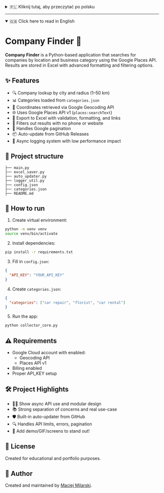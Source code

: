 <details>
<summary>🇵🇱 Kliknij tutaj, aby przeczytać po polsku</summary>

# Szukajka Firm 📍

**Szukajka Firm** to aplikacja w Pythonie umożliwiająca wyszukiwanie firm w oparciu o lokalizację i frazy branżowe przy użyciu Google Places API. Dane są zbierane w czasie rzeczywistym i zapisywane do pliku Excel z dodatkowymi opcjami filtrowania i formatowania.

## ✨ Główne funkcje

- 🔍 Wyszukiwanie firm w zadanym mieście i promieniu (1–50 km)
- 📊 Kategorie fraz wczytywane z pliku `categories.json`
- 📌 Współrzędne miasta pobierane z Google Geocoding API
- 🌐 Dane pobierane z Google Places API v1 (`places:searchText`)
- 🧾 Eksport danych do Excela z obsługą formatowania, walidacji i linków
- 🧐 Automatyczne filtrowanie firm bez strony www i numeru telefonu
- 🔁 Obsługa paginacji Google API
- 📦 System automatycznej aktualizacji aplikacji z GitHub Releases
- 🩵 Asynchroniczne logowanie do pliku (minimalny wpływ na wydajność)

## 🏧 Struktura projektu

```
├── main.py                # Główna aplikacja (uruchamiana przez użytkownika)
├── excel_saver.py         # Zapis do Excela z walidacją i formatowaniem
├── auto_updater.py        # Obsługa automatycznej aktualizacji
├── logger_util.py         # Asynchroniczny logger z osobnym wątkiem
├── config.json            # Plik konfiguracyjny z kluczem API
├── categories.json        # Lista kategorii do wyszukiwania
├── README.md              # Ten plik 😎
```

## 🚀 Jak uruchomić?

1. Utwórz środowisko virtualne:
```bash
python -m venv venv
source venv/bin/activate  # lub venv\Scripts\activate w Windows
```

2. Zainstaluj zależności:
```bash
pip install -r requirements.txt
```

3. Uzupełnij `config.json`:
```json
{
  "API_KEY": "TU_WSTAW_SWÓJ_KLUCZ_API"
}
```

4. Dodaj frazy do `categories.json`:
```json
{
  "categories": ["mechanik samochodowy", "kwiaciarnia", "wynajem aut"]
}
```

5. Uruchom program:
```bash
python collector_core.py
```

## ⚠️ Wymagania

- Konto Google Cloud z aktywnymi API:
  - Geocoding API
  - Places API v1
- Aktywny billing
- Skonfigurowany API_KEY

## 🛠 Cechy projektu

- 👨‍💻 Asynchroniczne API + integracja z Google Cloud
- 📚 Podział na moduły, czyste logowanie, realny use-case
- 🛡 Automatyczne aktualizacje
- 🧐 Obsługa limitów, błędów 429, 502
- 🔗 Można dodać demo (GIF, wideo, screeny Excela)

## 📄 Licencja

Projekt do celów edukacyjnych i portfolio. Nie przeznaczony do użytku komercyjnego.

## 🧠 Autor

Projekt stworzony przez [Maciej Milarski](https://www.linkedin.com/in/mmilarski/).

</details>

---

<details open>
<summary>🇬🇧 Click here to read in English</summary>

# Company Finder 📍

**Company Finder** is a Python-based application that searches for companies by location and business category using the Google Places API. Results are stored in Excel with advanced formatting and filtering options.

## ✨ Features

- 🔍 Company lookup by city and radius (1–50 km)
- 📊 Categories loaded from `categories.json`
- 📌 Coordinates retrieved via Google Geocoding API
- 🌐 Uses Google Places API v1 (`places:searchText`)
- 🧾 Export to Excel with validation, formatting, and links
- 🧐 Filters out results with no phone or website
- 🔁 Handles Google pagination
- 📦 Auto-update from GitHub Releases
- 🩵 Async logging system with low performance impact

## 🏧 Project structure

```
├── main.py
├── excel_saver.py
├── auto_updater.py
├── logger_util.py
├── config.json
├── categories.json
├── README.md
```

## 🚀 How to run

1. Create virtual environment:
```bash
python -m venv venv
source venv/bin/activate
```

2. Install dependencies:
```bash
pip install -r requirements.txt
```

3. Fill in `config.json`:
```json
{
  "API_KEY": "YOUR_API_KEY"
}
```

4. Create `categories.json`:
```json
{
  "categories": ["car repair", "florist", "car rental"]
}
```

5. Run the app:
```bash
python collector_core.py
```

## ⚠️ Requirements

- Google Cloud account with enabled:
  - Geocoding API
  - Places API v1
- Billing enabled
- Proper API_KEY setup

## 🛠 Project Highlights

- 👨‍💻 Show async API use and modular design
- 📚 Strong separation of concerns and real use-case
- 🛡 Built-in auto-updater from GitHub
- 🔍 Handles API limits, errors, pagination
- 🎥 Add demo/GIF/screens to stand out!

## 📄 License

Created for educational and portfolio purposes.

## 🧠 Author

Created and maintained by [Maciej Milarski](https://www.linkedin.com/in/mmilarski/).

</details>

